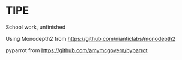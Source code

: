 # TIPE
School work, unfinished

Using Monodepth2 from https://github.com/nianticlabs/monodepth2

pyparrot from https://github.com/amymcgovern/pyparrot
